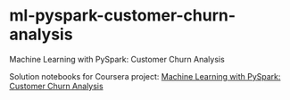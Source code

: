 # ml-pyspark-customer-churn-analysis
Machine Learning with PySpark: Customer Churn Analysis

Solution notebooks for Coursera project:
[Machine Learning with PySpark: Customer Churn Analysis](https://www.coursera.org/projects/machine-learning-with-pyspark-customer-churn-analysis)
